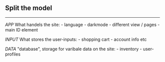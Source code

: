 ## Split the model
---
*APP*
What handels the site:
    - language
    - darkmode
    - different view / pages
    - main ID element

*INPUT*
What stores the user-inputs:
    - shopping cart
    - account info etc

*DATA*
"database", storage for varibale data on the site:
    - inventory
    - user-profiles

